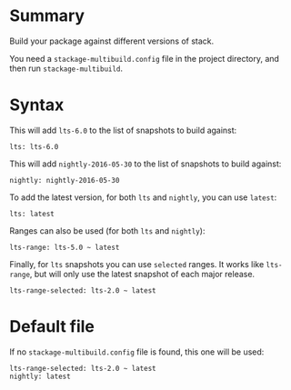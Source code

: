 
# Summary

Build your package against different versions of stack.

You need a `stackage-multibuild.config` file in the project directory,
and then run `stackage-multibuild`.

# Syntax

This will add `lts-6.0` to the list of snapshots to build against:

```
lts: lts-6.0
```

This will add `nightly-2016-05-30` to the list of snapshots to build against:

```
nightly: nightly-2016-05-30
```

To add the latest version, for both `lts` and `nightly`, you can use `latest`:

```
lts: latest
```

Ranges can also be used (for both `lts` and `nightly`):

```
lts-range: lts-5.0 ~ latest
```

Finally, for `lts` snapshots you can use `selected` ranges. It works like
`lts-range`, but will only use the latest snapshot of each major release.

```
lts-range-selected: lts-2.0 ~ latest
```

# Default file

If no `stackage-multibuild.config` file is found, this one will be used:

```
lts-range-selected: lts-2.0 ~ latest
nightly: latest
```
